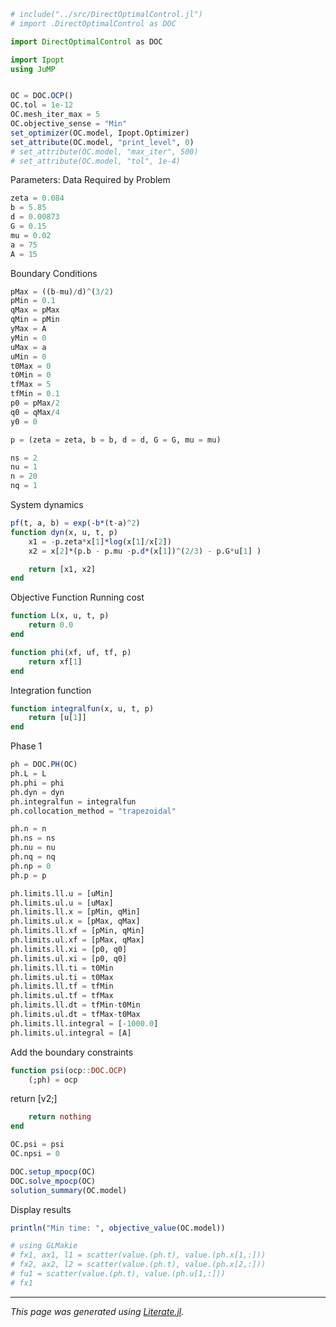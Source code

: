 ````julia
# include("../src/DirectOptimalControl.jl")
# import .DirectOptimalControl as DOC

import DirectOptimalControl as DOC

import Ipopt
using JuMP


OC = DOC.OCP()
OC.tol = 1e-12
OC.mesh_iter_max = 5
OC.objective_sense = "Min"
set_optimizer(OC.model, Ipopt.Optimizer)
set_attribute(OC.model, "print_level", 0)
# set_attribute(OC.model, "max_iter", 500)
# set_attribute(OC.model, "tol", 1e-4)
````

Parameters:
Data Required by Problem

````julia
zeta = 0.084
b = 5.85
d = 0.00873
G = 0.15
mu = 0.02
a = 75
A = 15
````

Boundary Conditions

````julia
pMax = ((b-mu)/d)^(3/2)
pMin = 0.1
qMax = pMax
qMin = pMin
yMax = A
yMin = 0
uMax = a
uMin = 0
t0Max = 0
t0Min = 0
tfMax = 5
tfMin = 0.1
p0 = pMax/2
q0 = qMax/4
y0 = 0

p = (zeta = zeta, b = b, d = d, G = G, mu = mu)

ns = 2
nu = 1
n = 20
nq = 1
````

System dynamics

````julia
pf(t, a, b) = exp(-b*(t-a)^2)
function dyn(x, u, t, p)
    x1 = -p.zeta*x[1]*log(x[1]/x[2])
    x2 = x[2]*(p.b - p.mu -p.d*(x[1])^(2/3) - p.G*u[1] )

    return [x1, x2]
end
````

Objective Function
Running cost

````julia
function L(x, u, t, p)
    return 0.0
end

function phi(xf, uf, tf, p)
    return xf[1]
end
````

Integration function

````julia
function integralfun(x, u, t, p)
    return [u[1]]
end
````

Phase 1

````julia
ph = DOC.PH(OC)
ph.L = L
ph.phi = phi
ph.dyn = dyn
ph.integralfun = integralfun
ph.collocation_method = "trapezoidal"

ph.n = n
ph.ns = ns
ph.nu = nu
ph.nq = nq
ph.np = 0
ph.p = p

ph.limits.ll.u = [uMin]
ph.limits.ul.u = [uMax]
ph.limits.ll.x = [pMin, qMin]
ph.limits.ul.x = [pMax, qMax]
ph.limits.ll.xf = [pMin, qMin]
ph.limits.ul.xf = [pMax, qMax]
ph.limits.ll.xi = [p0, q0]
ph.limits.ul.xi = [p0, q0]
ph.limits.ll.ti = t0Min
ph.limits.ul.ti = t0Max
ph.limits.ll.tf = tfMin
ph.limits.ul.tf = tfMax
ph.limits.ll.dt = tfMin-t0Min
ph.limits.ul.dt = tfMax-t0Max
ph.limits.ll.integral = [-1000.0]
ph.limits.ul.integral = [A]
````

Add the boundary constraints

````julia
function psi(ocp::DOC.OCP)
    (;ph) = ocp
````

return [v2;]

````julia
    return nothing
end

OC.psi = psi
OC.npsi = 0

DOC.setup_mpocp(OC)
DOC.solve_mpocp(OC)
solution_summary(OC.model)
````

Display results

````julia
println("Min time: ", objective_value(OC.model))

# using GLMakie
# fx1, ax1, l1 = scatter(value.(ph.t), value.(ph.x[1,:]))
# fx2, ax2, l2 = scatter(value.(ph.t), value.(ph.x[2,:]))
# fu1 = scatter(value.(ph.t), value.(ph.u[1,:]))
# fx1
````

---

*This page was generated using [Literate.jl](https://github.com/fredrikekre/Literate.jl).*

